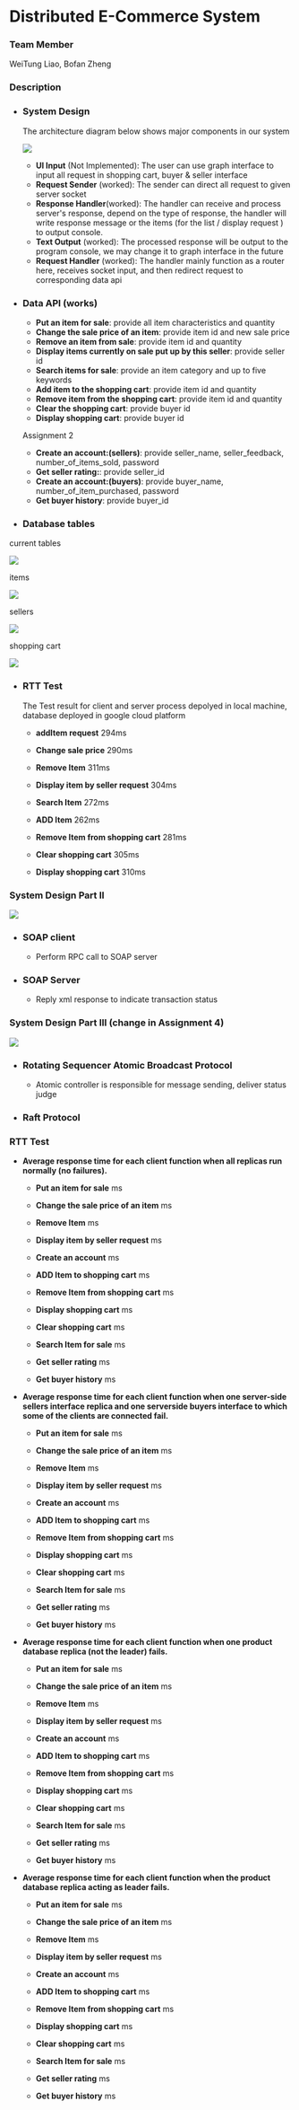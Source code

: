 # Distributed E-Commerce System

### Team Member

WeiTung Liao, Bofan Zheng

### Description

+ ### System Design

  The architecture diagram below shows major components in our system

  ![](https://github.com/Ryo0929/Assignment1/raw/client/System_Architecture.png)

  + **UI Input** (Not Implemented): The user can use graph interface to input all request in shopping cart, buyer & seller interface
  + **Request Sender** (worked): The sender can direct all request to given server socket
  + **Response Handler**(worked): The handler can receive and process server's response, depend on the type of response, the handler will write response message or the items (for the list / display request ) to output console.
  + **Text Output** (worked): The processed response will be output to the program console, we may change it to graph interface in the future
  + **Request Handler** (worked): The handler mainly function as a router here, receives socket input, and then redirect request to corresponding data api
  
+ ### Data API (works)
  + **Put an item for sale**: provide all item characteristics and quantity 
  + **Change the sale price of an item**: provide item id and new sale price 
  + **Remove an item from sale**: provide item id and quantity 
  + **Display items currently on sale put up by this seller**: provide seller id
  + **Search items for sale**: provide an item category and up to five keywords 
  + **Add item to the shopping cart**: provide item id and quantity 
  + **Remove item from the shopping cart**: provide item id and quantity 
  + **Clear the shopping cart**: provide buyer id
  + **Display shopping cart**: provide buyer id


  Assignment 2
  + **Create an account:(sellers)**: provide seller_name, seller_feedback, number_of_items_sold, password
  + **Get seller rating:**: provide seller_id
  + **Create an account:(buyers)**: provide buyer_name, number_of_item_purchased, password
  + **Get buyer history**: provide buyer_id

  

+ ### Database tables
current tables

![](https://github.com/Ryo0929/Assignment1/blob/release/assignment1/tables.png)

items

![](https://github.com/Ryo0929/Assignment1/blob/release/assignment1/table_items.png)

sellers

![](https://github.com/Ryo0929/Assignment1/blob/release/assignment1/table_sellers.png)

shopping cart

![](https://github.com/Ryo0929/Assignment1/blob/release/assignment1/tables_shoppingcart.png)

+ ### RTT Test ###

  The Test result for client and server process depolyed in local machine, database deployed in google cloud platform

  + **addItem request** 294ms
  
  + **Change sale price** 290ms
  
  + **Remove Item** 311ms
  
  + **Display item by seller request** 304ms
  
  + **Search Item** 272ms

  + **ADD Item** 262ms
  
  + **Remove Item from shopping cart** 281ms
  
  + **Clear shopping cart** 305ms
  
  + **Display shopping cart** 310ms
  
    

### System Design Part II

![](https://raw.githubusercontent.com/Ryo0929/Assignment1/release/assignment2/System_Architecture2.png)

+ ### SOAP client ### 

  + Perform RPC call to SOAP server 

+ ### SOAP Server ###

  + Reply xml response to indicate transaction status
  
    

### System Design Part III (change in Assignment 4)
![](https://raw.githubusercontent.com/Ryo0929/Assignment1/release/assignment4/System_Architecture3.png)

+ ### Rotating Sequencer Atomic Broadcast Protocol

  + Atomic controller is responsible for message sending, deliver status judge

+ ### Raft Protocol



### RTT Test ###

+ **Average response time for each client function when all replicas run normally (no failures).**
  + **Put an item for sale**  ms 	
  
  + **Change the sale price of an item**  ms
  
  + **Remove Item**  ms
  
  + **Display item by seller request**  ms

  + **Create an account**  ms
  
  + **ADD Item to shopping cart**  ms
  
  + **Remove Item from shopping cart**  ms

  + **Display shopping cart**  ms
  
  + **Clear shopping cart**  ms
  	
  + **Search Item for sale**  ms
  
  + **Get seller rating**  ms

  + **Get buyer history**  ms
  
+ **Average response time for each client function when one server-side sellers interface replica and one serverside buyers interface to which some of the clients are connected fail.**
	+ **Put an item for sale**  ms 	
  
	+ **Change the sale price of an item**  ms
  
  + **Remove Item**  ms
  
  + **Display item by seller request**  ms

  + **Create an account**  ms
  
  + **ADD Item to shopping cart**  ms
  
  + **Remove Item from shopping cart**  ms

  + **Display shopping cart**  ms
  
  + **Clear shopping cart**  ms
  	
  + **Search Item for sale**  ms
  
  + **Get seller rating**  ms

  + **Get buyer history**  ms
  
+ **Average response time for each client function when one product database replica (not the leader) fails.**
	+ **Put an item for sale**  ms 	
  
	+ **Change the sale price of an item**  ms
  
  + **Remove Item**  ms
  
  + **Display item by seller request**  ms

  + **Create an account**  ms
  
  + **ADD Item to shopping cart**  ms
  
  + **Remove Item from shopping cart**  ms

  + **Display shopping cart**  ms
  
  + **Clear shopping cart**  ms
  	
  + **Search Item for sale**  ms
  
  + **Get seller rating**  ms

  + **Get buyer history**  ms
  
+ **Average response time for each client function when the product database replica acting as leader fails.**
	+ **Put an item for sale**  ms 	
  
	+ **Change the sale price of an item**  ms
  
  + **Remove Item**  ms
  
  + **Display item by seller request**  ms

  + **Create an account**  ms
  
  + **ADD Item to shopping cart**  ms
  
  + **Remove Item from shopping cart**  ms

  + **Display shopping cart**  ms
  
  + **Clear shopping cart**  ms
  	
  + **Search Item for sale**  ms
  
  + **Get seller rating**  ms

  + **Get buyer history**  ms